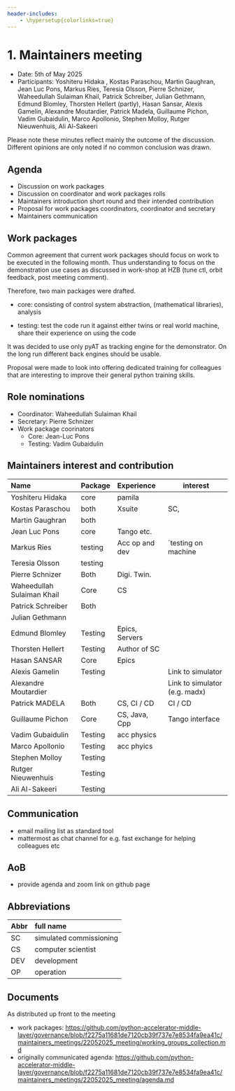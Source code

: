 ```yaml
---
header-includes:
    - \hypersetup{colorlinks=true}
---
```


# 1. Maintainers meeting

* Date: 5th of May 2025
* Participants:
 Yoshiteru Hidaka ,
 Kostas Paraschou,
 Martin Gaughran,
 Jean Luc Pons,
 Markus Ries,
 Teresia Olsson,
 Pierre Schnizer,
 Waheedullah Sulaiman Khail,
 Patrick Schreiber,
 Julian Gethmann,
 Edmund Blomley,
 Thorsten Hellert (partly),
 Hasan Sansar,
 Alexis Gamelin,
 Alexandre Moutardier,
 Patrick Madela,
 Guillaume Pichon,
 Vadim Gubaidulin,
 Marco Apollonio,
 Stephen Molloy,
 Rutger Nieuwenhuis,
 Ali Al-Sakeeri








Please note these minutes reflect mainly
the outcome of the discussion.
Different opinions are only noted if no common
conclusion was drawn.


## Agenda

* Discussion on work packages
* Discussion on coordinator and work packages
  rolls
* Maintainers introduction short round and their
  intended contribution
* Proposal for work packages coordinators,
  coordinator and secretary
* Maintainers communication

## Work packages

Common agreement that current work packages should focus
on work to be executed in the following month. Thus understanding
to focus on the demonstration use cases as discussed in work-shop
at HZB (tune ctl, orbit feedback, post meeting comment).

Therefore, two main packages were drafted.

* core: consisting of
        control system abstraction,
        (mathematical libraries),
        analysis

* testing:
     test the code run it against either twins or real world machine,
     share their experience on using the code

It was decided to use only pyAT as tracking engine for the demonstrator.
On the long run different back engines should be usable.

Proposal were made to look into offering dedicated training
for colleagues that are interesting to improve
their general python training skills.


## Role nominations

* Coordinator: Waheedullah Sulaiman Khail
* Secretary: Pierre Schnizer
* Work package coorinators
  * Core: Jean-Luc Pons
  * Testing: Vadim Gubaidulin


## Maintainers interest and contribution

| Name                        | Package | Experience     | interest                      |
|:----------------------------|:--------|:---------------|-------------------------------|
| Yoshiteru Hidaka            | core    | pamila         |                               |
| Kostas Paraschou            | both    | Xsuite         | SC,                           |
| Martin Gaughran             | both    |                |                               |
| Jean Luc Pons               | core    | Tango etc.     |                               |
| Markus Ries                 | testing | Acc op and dev | ´testing on machine           |
| Teresia Olsson              | testing |                |                               |
| Pierre Schnizer             | Both    | Digi. Twin.    |                               |
| Waheedullah Sulaiman Khail  | Core    | CS             |                               |
| Patrick Schreiber           | Both    |                |                               |
| Julian Gethmann             |         |                |                               |
| Edmund Blomley              | Testing | Epics, Servers |                               |
| Thorsten Hellert            | Testing | Author of SC   |                               |
| Hasan SANSAR                | Core    | Epics          |                               |
| Alexis Gamelin              | Testing |                | Link to simulator             |
| Alexandre Moutardier        |         |                | Link to simulator (e.g. madx) |
| Patrick MADELA              | Both    | CS, CI / CD    | CI / CD                       |
| Guillaume Pichon            | Core    | CS, Java, Cpp  | Tango interface               |
| Vadim Gubaidulin            | Testing | acc physics    |                               |
| Marco Apollonio             | Testing | acc phyics     |                               |
| Stephen Molloy              | Testing |                |                               |
| Rutger Nieuwenhuis          | Testing |                |                               |
| Ali Al-Sakeeri              | Testing |                |                               |

## Communication

* email mailing list as standard tool
* mattermost as chat channel for e.g. fast exchange for helping colleagues etc


## AoB

* provide agenda and zoom link on 
  github page

## Abbreviations

| Abbr | full name               |
| :----|:------------------------|
| SC   | simulated commissioning |
| CS   | computer scientist |
| DEV   |development  |
| OP   |operation  |

## Documents

As distributed up front to the meeting

* work packages: https://github.com/python-accelerator-middle-layer/governance/blob/f2275a11681de7120cb39f737e7e8534fa9ea41c/maintainers_meetings/22052025_meeting/working_groups_collection.md
* originally communicated agenda: https://github.com/python-accelerator-middle-layer/governance/blob/f2275a11681de7120cb39f737e7e8534fa9ea41c/maintainers_meetings/22052025_meeting/agenda.md
